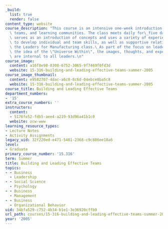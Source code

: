 ```yaml
---
_build:
  list: true
  render: false
content_type: website
course_description: "This course is an intensive one-week introduction to leadership,\
  \ teams, and learning communities. The class meets daily for\_five days. The class\
  \ serves as an introduction of concepts and uses a variety of experiential exercises\
  \ to develop individual and team skills, as well as supportive relationships within\
  \ the Leaders for Manufacturing class.\_As part of the focus on leadership, it discusses\
  \ the idea of the \"Universe Within\", the images, thoughts, and experiences that\
  \ are internal to all leaders.\n"
course_image:
  content: a16f8e98-8308-6752-3065-9f7469f0fd3d
  website: 15-316-building-and-leading-effective-teams-summer-2005
course_image_thumbnail:
  content: e9582707-4dac-a6c8-8c6d-04ebce8ba5c8
  website: 15-316-building-and-leading-effective-teams-summer-2005
course_title: Building and Leading Effective Teams
department_numbers:
- '15'
extra_course_numbers: ''
instructors:
  content:
  - 5176fe52-fdb5-aee4-a219-93d96a41b1c0
  website: ocw-www
learning_resource_types:
- Lecture Notes
- Activity Assignments
legacy_uid: 32f220ed-e471-5401-2368-c9c886ee18a6
level:
- Graduate
primary_course_number: '15.316'
term: Summer
title: Building and Leading Effective Teams
topics:
- - Business
  - Leadership
- - Social Science
  - Psychology
- - Business
  - Management
- - Business
  - Organizational Behavior
uid: 34bfa529-c752-4b34-b1e1-3e36920cffb9
url_path: courses/15-316-building-and-leading-effective-teams-summer-2005
year: '2005'
---
```

